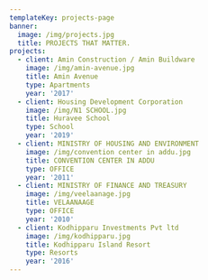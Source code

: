 ```yaml
---
templateKey: projects-page
banner:
  image: /img/projects.jpg
  title: PROJECTS THAT MATTER.
projects:
  - client: Amin Construction / Amin Buildware
    image: /img/amin-avenue.jpg
    title: Amin Avenue
    type: Apartments
    year: '2017'
  - client: Housing Development Corporation
    image: /img/N1 SCHOOL.jpg
    title: Huravee School
    type: School
    year: '2019'
  - client: MINISTRY OF HOUSING AND ENVIRONMENT
    image: /img/convention center in addu.jpg
    title: CONVENTION CENTER IN ADDU
    type: OFFICE
    year: '2011'
  - client: MINISTRY OF FINANCE AND TREASURY
    image: /img/veelaanage.jpg
    title: VELAANAAGE
    type: OFFICE
    year: '2010'
  - client: Kodhipparu Investments Pvt ltd
    image: /img/kodhipparu.jpg
    title: Kodhipparu Island Resort
    type: Resorts
    year: '2016'
---
```


